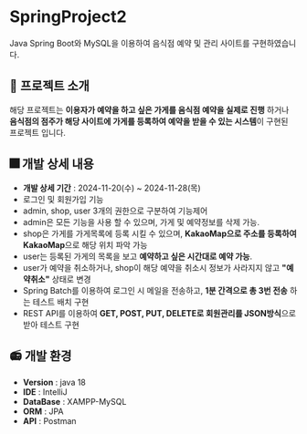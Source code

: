 # SpringProject2
Java Spring Boot와 MySQL을 이용하여 음식점 예약 및 관리 사이트를 구현하였습니다.
## 🎑 프로젝트 소개
해당 프로젝트는 **이용자가 예약을 하고 싶은 가게를 음식점 예약을 실제로 진행** 하거나 **음식점의 점주가 해당 사이트에 가게를 등록하여 예약을 받을 수 있는 시스템**이 구현된 프로젝트 입니다.

## 🎆 개발 상세 내용
- **개발 상세 기간** : 2024-11-20(수) ~ 2024-11-28(목)
- 로그인 및 회원가입 기능
- admin, shop, user 3개의 권한으로 구분하여 기능제어
- admin은 모든 기능을 사용 할 수 있으며, 가게 및 예약정보를 삭제 가능.
- shop은 가게를 가게목록에 등록 시킬 수 있으며, **KakaoMap으로 주소를 등록하여 KakaoMap**으로 해당 위치 파악 가능
- user는 등록된 가게의 목록을 보고 **예약하고 싶은 시간대로 예약 가능**.
- user가 예약을 취소하거나, shop이 해당 예약을 취소시 정보가 사라지지 않고 **"예약취소"** 상태로 변경
- Spring Batch를 이용하여 로그인 시 메일을 전송하고, **1분 간격으로 총 3번 전송** 하는 테스트 배치 구현
- REST API를 이용하여 **GET, POST, PUT, DELETE로 회원관리를 JSON방식**으로 받아 테스트 구현 

## 📻 개발 환경
- **Version** : java 18
- **IDE** : IntelliJ
- **DataBase** : XAMPP-MySQL
- **ORM** : JPA
- **API** : Postman
